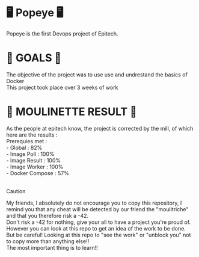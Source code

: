   <H1>🖥️ Popeye 🖥️</H1>
Popeye is the first Devops project of Epitech.

<H1>🎯 GOALS 🎯</H1>
The objective of the project was to use use and undrestand the basics of Docker <br>
This project took place over 3 weeks of work<br>

<H1>🤖 MOULINETTE RESULT 🤖</H1>
As the people at epitech know, the project is corrected by the mill, of which here are the results : <br>
Prerequies met : 
<br>
- Global : 82% <br>
- Image Poll : 100% <br>
- Image Result : 100% <br>
- Image Worker : 100% <br>
- Docker Compose : 57% <br>
<br>

> [!CAUTION]  
> My friends, I absolutely do not encourage you to copy this repository, I remind you that any cheat will be detected by our friend the "moulitriche" and that you therefore risk a -42. <br>
Don't risk a -42 for nothing, give your all to have a project you're proud of. However you can look at this repo to get an idea of ​​the work to be done. <br>
But be careful! Looking at this repo to "see the work" or "unblock you" not to copy more than anything else!! <br>
The most important thing is to learn!! <br>
